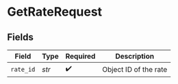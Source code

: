 # GetRateRequest


## Fields

| Field                 | Type                  | Required              | Description           |
| --------------------- | --------------------- | --------------------- | --------------------- |
| `rate_id`             | *str*                 | :heavy_check_mark:    | Object ID of the rate |